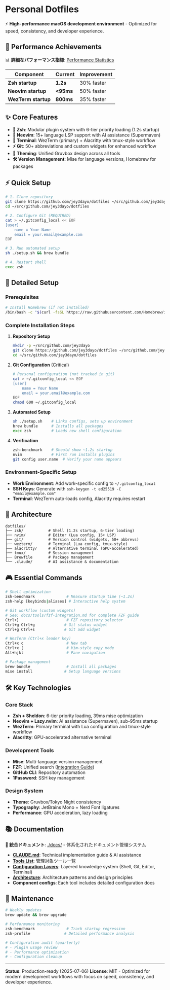 # Personal Dotfiles

⚡ **High-performance macOS development environment** - Optimized for speed, consistency, and developer experience.

## 🚀 Performance Achievements

📊 **詳細なパフォーマンス指標**: [Performance Statistics](docs/performance.md)

| Component           | Current   | Improvement |
| ------------------- | --------- | ----------- |
| **Zsh startup**     | **1.2s**  | 30% faster  |
| **Neovim startup**  | **<95ms** | 50% faster  |
| **WezTerm startup** | **800ms** | 35% faster  |

## ✨ Core Features

- **🐚 Zsh**: Modular plugin system with 6-tier priority loading (1.2s startup)
- **🚀 Neovim**: 15+ language LSP support with AI assistance (Supermaven)
- **🔧 Terminal**: WezTerm (primary) + Alacritty with tmux-style workflow
- **⚡ Git**: 50+ abbreviations and custom widgets for enhanced workflow
- **🎨 Theming**: Unified Gruvbox design across all tools
- **🛠️ Version Management**: Mise for language versions, Homebrew for packages

## ⚡ Quick Setup

```bash
# 1. Clone repository
git clone https://github.com/jey3dayo/dotfiles ~/src/github.com/jey3dayo/dotfiles
cd ~/src/github.com/jey3dayo/dotfiles

# 2. Configure Git (REQUIRED)
cat > ~/.gitconfig_local << EOF
[user]
    name = Your Name
    email = your.email@example.com
EOF

# 3. Run automated setup
sh ./setup.sh && brew bundle

# 4. Restart shell
exec zsh
```

## 📝 Detailed Setup

### Prerequisites

```bash
# Install Homebrew (if not installed)
/bin/bash -c "$(curl -fsSL https://raw.githubusercontent.com/Homebrew/install/HEAD/install.sh)"
```

### Complete Installation Steps

1. **Repository Setup**

   ```bash
   mkdir -p ~/src/github.com/jey3dayo
   git clone https://github.com/jey3dayo/dotfiles ~/src/github.com/jey3dayo/dotfiles
   cd ~/src/github.com/jey3dayo/dotfiles
   ```

2. **Git Configuration** (Critical)

   ```bash
   # Personal configuration (not tracked in git)
   cat > ~/.gitconfig_local << EOF
   [user]
       name = Your Name
       email = your.email@example.com
   EOF
   chmod 600 ~/.gitconfig_local
   ```

3. **Automated Setup**

   ```bash
   sh ./setup.sh    # Links configs, sets up environment
   brew bundle      # Installs all packages
   exec zsh         # Loads new shell configuration
   ```

4. **Verification**

   ```bash
   zsh-benchmark    # Should show ~1.2s startup
   nvim             # First run installs plugins
   git config user.name  # Verify your name appears
   ```

### Environment-Specific Setup

- **Work Environment**: Add work-specific config to `~/.gitconfig_local`
- **SSH Keys**: Generate with `ssh-keygen -t ed25519 -C "email@example.com"`
- **Terminal**: WezTerm auto-loads config, Alacritty requires restart

## 📁 Architecture

```
dotfiles/
├── zsh/           # Shell (1.2s startup, 6-tier loading)
├── nvim/          # Editor (Lua config, 15+ LSP)
├── git/           # Version control (widgets, 50+ abbrevs)
├── wezterm/       # Terminal (Lua config, tmux-style)
├── alacritty/     # Alternative terminal (GPU-accelerated)
├── tmux/          # Session management
├── Brewfile       # Package management
└── .claude/       # AI assistance & documentation
```

## 🎮 Essential Commands

```bash
# Shell optimization
zsh-benchmark              # Measure startup time (~1.2s)
zsh-help [keybinds|aliases] # Interactive help system

# Git workflow (custom widgets)
# See: docs/tools/fzf-integration.md for complete FZF guide
Ctrl+]                     # FZF repository selector
Ctrl+g Ctrl+g             # Git status widget
Ctrl+g Ctrl+s             # Git add widget

# WezTerm (Ctrl+x leader key)
Ctrl+x c                   # New tab
Ctrl+x [                   # Vim-style copy mode
Alt+hjkl                   # Pane navigation

# Package management
brew bundle                # Install all packages
mise install              # Setup language versions
```

## 🛠️ Key Technologies

### Core Stack

- **Zsh + Sheldon**: 6-tier priority loading, 39ms mise optimization
- **Neovim + Lazy.nvim**: AI assistance (Supermaven), sub-95ms startup
- **WezTerm**: Primary terminal with Lua configuration and tmux-style workflow
- **Alacritty**: GPU-accelerated alternative terminal

### Development Tools

- **Mise**: Multi-language version management
- **FZF**: Unified search ([Integration Guide](docs/tools/fzf-integration.md))
- **GitHub CLI**: Repository automation
- **1Password**: SSH key management

### Design System

- **Theme**: Gruvbox/Tokyo Night consistency
- **Typography**: JetBrains Mono + Nerd Font ligatures
- **Performance**: GPU acceleration, lazy loading

## 📚 Documentation

**📖 統合ドキュメント**: [./docs/](./docs/) - 体系化されたドキュメント管理システム

- **[CLAUDE.md](CLAUDE.md)**: Technical implementation guide & AI assistance
- **[Tools List](TOOLS.md)**: 管理対象ツール一覧
- **[Configuration Layers](./docs/configuration/)**: Layered knowledge system (Shell, Git, Editor, Terminal)
- **[Architecture](./docs/)**: Architecture patterns and design principles
- **Component configs**: Each tool includes detailed configuration docs

## 🔧 Maintenance

```bash
# Weekly updates
brew update && brew upgrade

# Performance monitoring
zsh-benchmark              # Track startup regression
zsh-profile               # Detailed performance analysis

# Configuration audit (quarterly)
# - Plugin usage review
# - Performance optimization
# - Configuration cleanup
```

---

**Status**: Production-ready (2025-07-06)
**License**: MIT - Optimized for modern development workflows with focus on speed, consistency, and developer experience.

